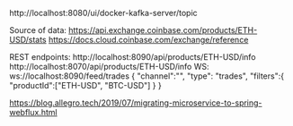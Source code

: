 
http://localhost:8080/ui/docker-kafka-server/topic

Source of data: https://api.exchange.coinbase.com/products/ETH-USD/stats
https://docs.cloud.coinbase.com/exchange/reference

REST endpoints:
http://localhost:8090/api/products/ETH-USD/info
http://localhost:8070/api/products/ETH-USD/info
WS:
ws://localhost:8090/feed/trades
{
"channel":"",
"type": "trades",
"filters":{
"productId":["ETH-USD", "BTC-USD"]
}
}

https://blog.allegro.tech/2019/07/migrating-microservice-to-spring-webflux.html
